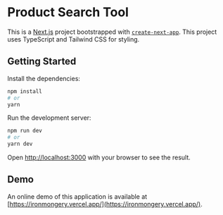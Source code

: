 # Product Search Tool

This is a [Next.js](https://nextjs.org/) project bootstrapped with [`create-next-app`](https://github.com/vercel/next.js/tree/canary/packages/create-next-app). This project uses TypeScript and Tailwind CSS for styling.

## Getting Started

Install the dependencies:

```bash
npm install
# or
yarn
```

Run the development server:

```bash
npm run dev
# or
yarn dev
```

Open [http://localhost:3000](http://localhost:3000) with your browser to see the result.

## Demo

An online demo of this application is available at [https://ironmongery.vercel.app/](https://ironmongery.vercel.app/).
